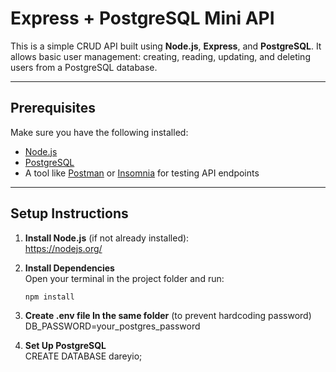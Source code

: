 # Express + PostgreSQL Mini API

This is a simple CRUD API built using **Node.js**, **Express**, and **PostgreSQL**. It allows basic user management: creating, reading, updating, and deleting users from a PostgreSQL database.

---

## Prerequisites

Make sure you have the following installed:

- [Node.js](https://nodejs.org/)  
- [PostgreSQL](https://www.postgresql.org/)  
- A tool like [Postman](https://www.postman.com/) or [Insomnia](https://insomnia.rest/) for testing API endpoints

---

## Setup Instructions

1. **Install Node.js** (if not already installed):  
   https://nodejs.org/

2. **Install Dependencies**  
   Open your terminal in the project folder and run:
   ```bash
   npm install

3. **Create .env file In the same folder** (to prevent hardcoding password)
   DB_PASSWORD=your_postgres_password

4. **Set Up PostgreSQL**  
  CREATE DATABASE dareyio;
